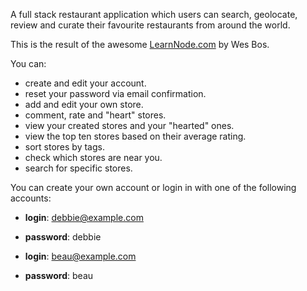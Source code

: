 A full stack restaurant application which users can search, geolocate, review and curate their favourite restaurants from around the world.

This is the result of the awesome [LearnNode.com](https://learnnode.com) by Wes Bos.

You can:
  - create and edit your account.
  - reset your password via email confirmation.
  - add and edit your own store.
  - comment, rate and "heart" stores.
  - view your created stores and your "hearted" ones.
  - view the top ten stores based on their average rating.
  - sort stores by tags.
  - check which stores are near you.
  - search for specific stores.

You can create your own account or login in with one of the following accounts:

- **login**: debbie@example.com
- **password**: debbie


- **login**: beau@example.com
- **password**: beau
